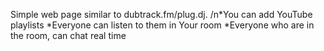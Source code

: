 Simple web page similar to dubtrack.fm/plug.dj.
/n*You can add YouTube playlists
*Everyone can listen to them in Your room
*Everyone who are in the room, can chat real time

